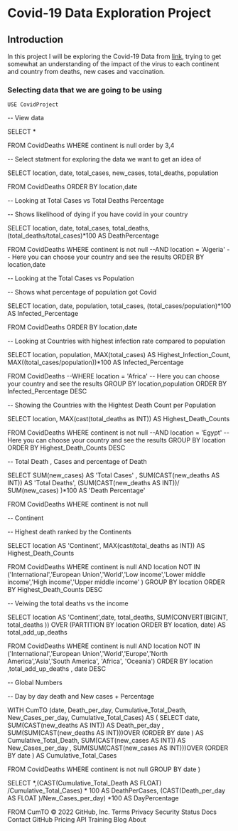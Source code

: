 # Covid-19 Data Exploration Project

## Introduction

In this project I will be exploring the Covid-19 Data from [link](https://ourworldindata.org/covid-deaths), trying to get somewhat an understanding of the impact of the virus to each continent and country from deaths, new cases and vaccination.

### Selecting data that we are going to be using

    USE CovidProject

-- View data

SELECT *

FROM CovidDeaths
WHERE continent is null
order by 3,4

-- Select statment for exploring the data we want to get an idea of 

SELECT location, date, total_cases, new_cases, total_deaths, population

FROM CovidDeaths
ORDER BY location,date

-- Looking at Total Cases vs Total Deaths Percentage

-- Shows likelihood of dying if you have covid in your country

SELECT location, date, total_cases, total_deaths,
(total_deaths/total_cases)*100 AS DeathPercentage

FROM CovidDeaths
WHERE continent is not null --AND location = 'Algeria' -- Here you can choose your country and see the results
ORDER BY location,date

-- Looking at the Total Cases vs Population

-- Shows what percentage of population got Covid

SELECT location, date, population, total_cases,
(total_cases/population)*100 AS Infected_Percentage

FROM CovidDeaths
ORDER BY location,date

-- Looking at Countries with highest infection rate compared to population

SELECT location, population,
MAX(total_cases) AS Highest_Infection_Count,
MAX((total_cases/population))*100 AS Infected_Percentage

FROM CovidDeaths
--WHERE location = 'Africa' -- Here you can choose your country and see the results
GROUP BY location,population
ORDER BY Infected_Percentage DESC

-- Showing the Countries with the Hightest Death Count per Population

SELECT location,
MAX(cast(total_deaths as INT)) AS Highest_Death_Counts

FROM CovidDeaths
WHERE continent is not null --AND location = 'Egypt'  -- Here you can choose your country and see the results
GROUP BY location
ORDER BY Highest_Death_Counts DESC

-- Total Death , Cases and percentage of Death

SELECT  SUM(new_cases) AS 'Total Cases' ,
SUM(CAST(new_deaths AS INT))  AS 'Total Deaths',
(SUM(CAST(new_deaths AS INT))/ SUM(new_cases) )*100 AS 'Death Percentage'

FROM CovidDeaths
WHERE continent is not null

-- Continent

-- Highest death ranked by the Continents

SELECT location AS 'Continent',
MAX(cast(total_deaths as INT)) AS Highest_Death_Counts

FROM CovidDeaths
WHERE continent is null AND location NOT IN ('International','European Union','World','Low income','Lower middle income','High income','Upper middle income' )
GROUP BY location
ORDER BY Highest_Death_Counts DESC

-- Veiwing the total deaths vs the income 

SELECT 
location AS 'Continent',date, total_deaths,
SUM(CONVERT(BIGINT, total_deaths )) OVER (PARTITION BY location ORDER BY location, date) AS total_add_up_deaths

FROM CovidDeaths
WHERE continent is null AND location NOT IN ('International','European Union','World','Europe','North America','Asia','South America', 'Africa', 'Oceania')
ORDER BY location ,total_add_up_deaths , date DESC

-- Global Numbers

-- Day by day death and New cases + Percentage

WITH CumTO (date, Death_per_day, Cumulative_Total_Death, New_Cases_per_day, Cumulative_Total_Cases)
AS (
SELECT date,
SUM(CAST(new_deaths AS INT)) AS Death_per_day  ,
SUM(SUM(CAST(new_deaths AS INT)))OVER (ORDER BY date ) AS Cumulative_Total_Death,
SUM(CAST(new_cases AS INT)) AS New_Cases_per_day  ,
SUM(SUM(CAST(new_cases AS INT)))OVER (ORDER BY date ) AS Cumulative_Total_Cases

FROM CovidDeaths
WHERE continent is not null
GROUP BY date 
)

SELECT *,(CAST(Cumulative_Total_Death AS FLOAT) /Cumulative_Total_Cases) * 100 AS DeathPerCases,
(CAST(Death_per_day AS FLOAT )/New_Cases_per_day) *100 AS DayPercentage

FROM CumTO
© 2022 GitHub, Inc.
Terms
Privacy
Security
Status
Docs
Contact GitHub
Pricing
API
Training
Blog
About
